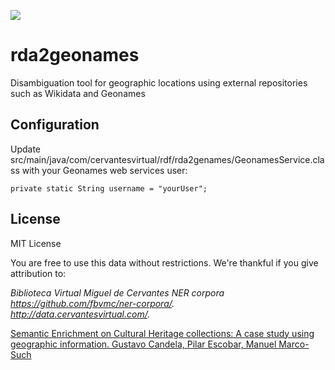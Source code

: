 <a href="http://data.cervantesvirtual.com/"><img src=http://data.cervantesvirtual.com/blog/wp-content/uploads/2017/05/fbvmc.png></a> 

# rda2geonames
Disambiguation tool for geographic locations using external repositories such as Wikidata and Geonames

## Configuration
Update src/main/java/com/cervantesvirtual/rdf/rda2genames/GeonamesService.class with your Geonames web services user:
```
private static String username = "yourUser";
```

## License
MIT License

You are free to use this data without restrictions. We're thankful if you give attribution to:

*Biblioteca Virtual Miguel de Cervantes NER corpora*   
*https://github.com/fbvmc/ner-corpora/.*  
*http://data.cervantesvirtual.com/.*

[Semantic Enrichment on Cultural Heritage collections: A case study using geographic information. Gustavo Candela, Pilar Escobar, Manuel Marco-Such](http://dl.acm.org/citation.cfm?doid=3078081.3078090)


